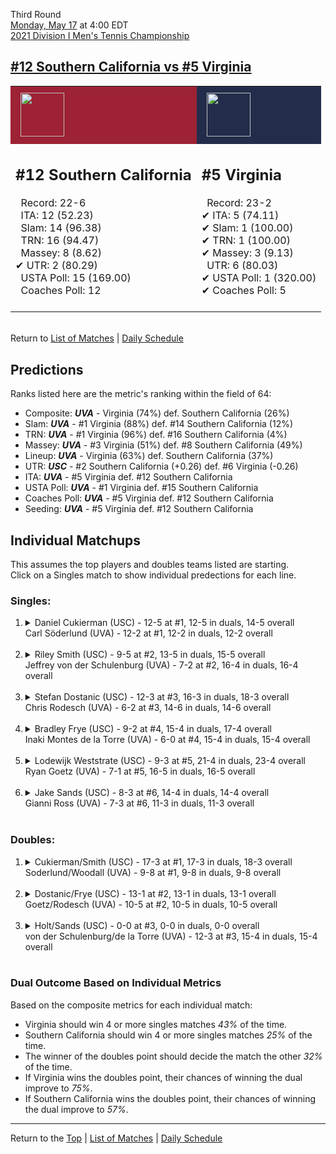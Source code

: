 Third Round[](#top)<a name="top"></a>  
[Monday, May 17](../../schedule/05-17.md) at 4:00 EDT  
[2021 Division I Men's Tennis Championship](../index.md)  
## [#12 Southern California vs #5 Virginia](https://www.ncaa.com/game/5833420)  

<table><tr style="background-color: #d9d9d9 !important"><td style="background-color: #9D2235 !important"><img src="https://www.ncaa.com/sites/default/files/images/logos/schools/s/southern-california.70.png" width="70" height="70" style="padding: 8px;" /></td><td style="background-color: #232D4B !important"><img src="https://www.ncaa.com/sites/default/files/images/logos/schools/v/virginia.70.png" width="70" height="70" style="padding: 8px;" /></td></tr><tr>
<td>  

<h2>#12 Southern California</h2>  
&nbsp; Record: 22-6<br>  
&nbsp; ITA: 12 (52.23)<br>  
&nbsp; Slam: 14 (96.38)<br>  
&nbsp; TRN: 16 (94.47)<br>  
&nbsp; Massey: 8 (8.62)<br>  
&#10004; UTR: 2 (80.29)<br>  
&nbsp; USTA Poll: 15 (169.00)<br>  
&nbsp; Coaches Poll: 12<br>  
<br>  

</td>
<td>  

<h2>#5 Virginia</h2>  
&nbsp; Record: 23-2<br>  
&#10004; ITA: 5 (74.11)<br>  
&#10004; Slam: 1 (100.00)<br>  
&#10004; TRN: 1 (100.00)<br>  
&#10004; Massey: 3 (9.13)<br>  
&nbsp; UTR: 6 (80.03)<br>  
&#10004; USTA Poll: 1 (320.00)<br>  
&#10004; Coaches Poll: 5<br>  
<br>  

</td>
</tr></table>  


<br>Return to [List of Matches](../index.md) &#124; [Daily Schedule](../../schedule/05-17.md)

## Predictions  

Ranks listed here are the metric's ranking within the field of 64:  
- Composite: ***UVA*** - Virginia (74%) def. Southern California (26%)  
- Slam: ***UVA*** - #1 Virginia (88%) def. #14 Southern California (12%)  
- TRN: ***UVA*** - #1 Virginia (96%) def. #16 Southern California (4%)  
- Massey: ***UVA*** - #3 Virginia (51%) def. #8 Southern California (49%)  
- Lineup: ***UVA*** - Virginia (63%) def. Southern California (37%)  
- UTR: ***USC*** - #2 Southern California (+0.26) def. #6 Virginia (-0.26)  
- ITA: ***UVA*** - #5 Virginia def. #12 Southern California  
- USTA Poll: ***UVA*** - #1 Virginia def. #15 Southern California  
- Coaches Poll: ***UVA*** - #5 Virginia def. #12 Southern California  
- Seeding: ***UVA*** - #5 Virginia def. #12 Southern California  

## Individual Matchups  
This assumes the top players and doubles teams listed are starting.  
Click on a Singles match to show individual predections for each line.  

### Singles:  

<ol>
<li><details>
<summary markdown="span">Daniel Cukierman (USC) - 12-5 at #1, 12-5 in duals, 14-5 overall<br>Carl Söderlund (UVA) - 12-2 at #1, 12-2 in duals, 12-2 overall</summary>
<h4>Predictions</h4><ul>
<li>Composite: <b><i>UVA</i></b> - Söderlund (58%) def. Cukierman (42%)</li>  
<li>Slam: <b><i>UVA</i></b> - Söderlund (64%) def. Cukierman (36%)</li>  
<li>TRN: <b><i>UVA</i></b> - Söderlund (59%) def. Cukierman (41%)</li>  
<li>Massey: <b><i>UVA</i></b> - Söderlund (59%) def. Cukierman (41%)</li>  
<li>ITA: <b><i>UVA</i></b> - Söderlund (48.38) def. Cukierman (16.39)</li>  
</ul>
</details>&nbsp;</li>
<li><details>
<summary markdown="span">Riley Smith (USC) - 9-5 at #2, 13-5 in duals, 15-5 overall<br>Jeffrey von der Schulenburg (UVA) - 7-2 at #2, 16-4 in duals, 16-4 overall</summary>
<h4>Predictions</h4><ul>
<li>Composite: <b><i>UVA</i></b> - Schulenburg (53%) def. Smith (47%)</li>  
<li>Slam: <b><i>UVA</i></b> - Schulenburg (56%) def. Smith (44%)</li>  
<li>TRN: <b><i>UVA</i></b> - Schulenburg (67%) def. Smith (33%)</li>  
<li>Massey: <b><i>UVA</i></b> - Schulenburg (53%) def. Smith (47%)</li>  
<li>UTR: <b><i>USC</i></b> - Smith (62%) def. Schulenburg (38%)</li>  
<li>ITA: <b><i>UVA</i></b> - Schulenburg (18.39) def. Smith (15.48)</li>  
</ul>
</details>&nbsp;</li>
<li><details>
<summary markdown="span">Stefan Dostanic (USC) - 12-3 at #3, 16-3 in duals, 18-3 overall<br>Chris Rodesch (UVA) - 6-2 at #3, 14-6 in duals, 14-6 overall</summary>
<h4>Predictions</h4><ul>
<li>Composite: <b><i>USC</i></b> - Dostanic (77%) def. Rodesch (23%)</li>  
<li>Slam: <b><i>USC</i></b> - Dostanic (69%) def. Rodesch (31%)</li>  
<li>TRN: <b><i>USC</i></b> - Dostanic (83%) def. Rodesch (17%)</li>  
<li>Massey: <b><i>USC</i></b> - Dostanic (73%) def. Rodesch (27%)</li>  
<li>UTR: <b><i>USC</i></b> - Dostanic (84%) def. Rodesch (16%)</li>  
<li>ITA: <b><i>USC</i></b> - Dostanic (5.43) def. Rodesch (3.82)</li>  
</ul>
</details>&nbsp;</li>
<li><details>
<summary markdown="span">Bradley Frye (USC) - 9-2 at #4, 15-4 in duals, 17-4 overall<br>Inaki Montes de la Torre (UVA) - 6-0 at #4, 15-4 in duals, 15-4 overall</summary>
<h4>Predictions</h4><ul>
<li>Composite: <b><i>UVA</i></b> - Torre (70%) def. Frye (30%)</li>  
<li>Slam: <b><i>UVA</i></b> - Torre (75%) def. Frye (25%)</li>  
<li>TRN: <b><i>UVA</i></b> - Torre (77%) def. Frye (23%)</li>  
<li>Massey: <b><i>UVA</i></b> - Torre (61%) def. Frye (39%)</li>  
<li>UTR: <b><i>UVA</i></b> - Torre (66%) def. Frye (34%)</li>  
<li>ITA: <b><i>UVA</i></b> - Torre (12.34) def. Frye (2.44)</li>  
</ul>
</details>&nbsp;</li>
<li><details>
<summary markdown="span">Lodewijk Weststrate (USC) - 9-3 at #5, 21-4 in duals, 23-4 overall<br>Ryan Goetz (UVA) - 7-1 at #5, 16-5 in duals, 16-5 overall</summary>
<h4>Predictions</h4><ul>
<li>Composite: <b><i>UVA</i></b> - Goetz (63%) def. Weststrate (37%)</li>  
<li>Slam: <b><i>UVA</i></b> - Goetz (70%) def. Weststrate (30%)</li>  
<li>TRN: <b><i>UVA</i></b> - Goetz (66%) def. Weststrate (34%)</li>  
<li>Massey: <b><i>UVA</i></b> - Goetz (61%) def. Weststrate (39%)</li>  
<li>UTR: <b><i>UVA</i></b> - Goetz (53%) def. Weststrate (47%)</li>  
<li>ITA: <b><i>UVA</i></b> - Goetz (6.09) def. Weststrate (2.93)</li>  
</ul>
</details>&nbsp;</li>
<li><details>
<summary markdown="span">Jake Sands (USC) - 8-3 at #6, 14-4 in duals, 14-4 overall<br>Gianni Ross (UVA) - 7-3 at #6, 11-3 in duals, 11-3 overall</summary>
<h4>Predictions</h4><ul>
<li>Composite: <b><i>UVA</i></b> - Ross (60%) def. Sands (40%)</li>  
<li>Slam: <b><i>UVA</i></b> - Ross (66%) def. Sands (34%)</li>  
<li>TRN: <b><i>UVA</i></b> - Ross (60%) def. Sands (40%)</li>  
<li>Massey: <b><i>UVA</i></b> - Ross (50%) def. Sands (50%)</li>  
<li>UTR: <b><i>UVA</i></b> - Ross (65%) def. Sands (35%)</li>  
<li>ITA: <b><i>UVA</i></b> - Ross (2.67) def. Sands (2.42)</li>  
</ul>
</details>&nbsp;</li>
</ol>

### Doubles:  

<ol>
<li><details>
<summary markdown="span">Cukierman/Smith (USC) - 17-3 at #1, 17-3 in duals, 18-3 overall<br>Soderlund/Woodall (UVA) - 9-8 at #1, 9-8 in duals, 9-8 overall</summary>
<br>Sorry, we don't have any metrics for this match
</details>&nbsp;</li>
<li><details>
<summary markdown="span">Dostanic/Frye (USC) - 13-1 at #2, 13-1 in duals, 13-1 overall<br>Goetz/Rodesch (UVA) - 10-5 at #2, 10-5 in duals, 10-5 overall</summary>
<br>Sorry, we don't have any metrics for this match
</details>&nbsp;</li>
<li><details>
<summary markdown="span">Holt/Sands (USC) - 0-0 at #3, 0-0 in duals, 0-0 overall<br>von der Schulenburg/de la Torre (UVA) - 12-3 at #3, 15-4 in duals, 15-4 overall</summary>
<br>Sorry, we don't have any metrics for this match
</details>&nbsp;</li>
</ol>

### Dual Outcome Based on Individual Metrics  
  
Based on the composite metrics for each individual match:  
- Virginia should win 4 or more singles matches *43%* of the time.  
- Southern California should win 4 or more singles matches *25%* of the time.  
- The winner of the doubles point should decide the match the other *32%* of the time.  
- If Virginia wins the doubles point, their chances of winning the dual improve to *75%*.  
- If Southern California wins the doubles point, their chances of winning the dual improve to *57%*.  
  
------

Return to the [Top](#top) &#124; [List of Matches](../index.md) &#124; [Daily Schedule](../../schedule/05-17.md)  

